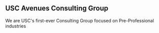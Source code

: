 ## USC Avenues Consulting Group

We are USC's first-ever Consulting Group focused on Pre-Professional industries
